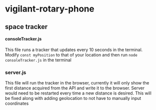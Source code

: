 # vigilant-rotary-phone

## space tracker

#### consoleTracker.js
This file runs a tracker that updates every 10 seconds in the terminal.
Modify <code>const myPosition</code> to that of your location and then run <code>node consoleTracker.js</code> in the terminal


### server.js
This file will run the tracker in the browser, currently it will only show the first distance acquired from the API and write it to the browser. Server would need to be restarted every time a new distance is desired. This will be fixed along with adding geolocation to not have to manually input coordinates
